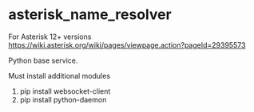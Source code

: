 # asterisk_name_resolver
For Asterisk 12+ versions
https://wiki.asterisk.org/wiki/pages/viewpage.action?pageId=29395573

Python base service.

Must install additional modules
  1. pip install websocket-client
  2. pip install python-daemon
